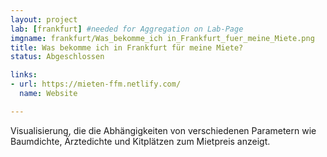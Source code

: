```yaml
---
layout: project
lab: [frankfurt] #needed for Aggregation on Lab-Page
imgname: frankfurt/Was_bekomme_ich in_Frankfurt_fuer_meine_Miete.png
title: Was bekomme ich in Frankfurt für meine Miete?
status: Abgeschlossen

links:
- url: https://mieten-ffm.netlify.com/
  name: Website

---
```

Visualisierung, die die Abhängigkeiten von verschiedenen Parametern wie Baumdichte, Ärztedichte und Kitplätzen zum Mietpreis anzeigt.
